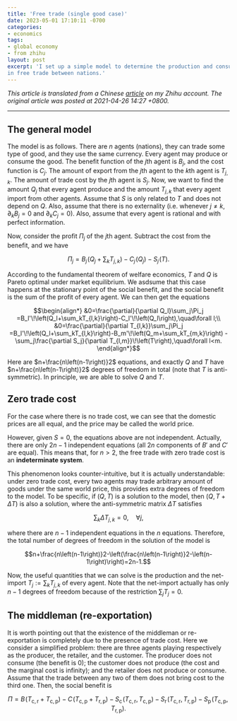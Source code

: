 ```yaml
---
title: 'Free trade (single good case)'
date: 2023-05-01 17:10:11 -0700
categories:
- economics
tags:
- global economy
- from zhihu
layout: post
excerpt: 'I set up a simple model to determine the production and consumption
in free trade between nations.'
---
```


*This article is translated from a Chinese [article](https://zhuanlan.zhihu.com/p/424773907) on my Zhihu account.
The original article was posted at 2021-04-26 14:27 +0800.*

---

## The general model

The model is as follows.
There are $n$ agents (nations), they can trade some type of good,
and they use the same currency.
Every agent may produce or consume the good.
The benefit function of the $j$th agent is $B_j$,
and the cost function is $C_j$.
The amount of export from the $j$th agent to the $k$th agent is $T_{j,k}$.
The amount of trade cost by the $j$th agent is $S_j$.
Now, we want to find the amount $Q_j$ that every agent produce
and the amount $T_{j,k}$ that every agent import from other agents.
Assume that $S$ is only related to $T$ and does not depend on $Q$.
Also, assume that there is no externality (i.e. whenever $j\ne k$,
$\partial_kB_j=0$ and $\partial_kC_j=0$).
Also, assume that every agent is rational and with perfect information.

Now, consider the profit $\Pi_j$ of the $j$th agent.
Subtract the cost from the benefit, and we have

$$\textstyle
\Pi_j=B_j\!\left(Q_j+\sum_kT_{j,k}\right)-C_j\!\left(Q_j\right)-S_j\!\left(T\right).$$

According to the fundamental theorem of welfare economics,
$T$ and $Q$ is Pareto optimal under market equilibrium.
We asdsume that this case happens at the stationary point of the social benefit,
and the social benefit is the sum of the profit of every agent.
We can then get the equations

$$\begin{align*}
&0=\frac{\partial}{\partial Q_l}\sum_j\Pi_j
=B_l'\!\left(Q_l+\sum_kT_{l,k}\right)-C_l'\!\left(Q_l\right),\quad\forall l;\\
&0=\frac{\partial}{\partial T_{l,k}}\sum_j\Pi_j
=B_l'\!\left(Q_l+\sum_kT_{l,k}\right)-B_m'\!\left(Q_m+\sum_kT_{m,k}\right)
-\sum_j\frac{\partial S_j}{\partial T_{l,m}}\!\left(T\right),\quad\forall l<m.
\end{align*}$$

Here are $n+\frac{n\left(n-1\right)}2$ equations,
and exactly $Q$ and $T$ have $n+\frac{n\left(n-1\right)}2$ degrees of freedom in total
(note that $T$ is anti-symmetric).
In principle, we are able to solve $Q$ and $T$.

## Zero trade cost

For the case where there is no trade cost,
we can see that the domestic prices are all equal, and the price may be called the world price.

However, given $S=0$, the equations above are not independent.
Actually, there are only $2n-1$ independent equations
(all $2n$ components of $B'$ and $C'$ are equal).
This means that, for $n>2$, the free trade with zero trade cost is an **indeterminate system**.

This phenomenon looks counter-intuitive, but it is actually understandable:
under zero trade cost, every two agents may trade arbitrary amount of goods under the same world price,
this provides extra degrees of freedom to the model.
To be specific, if $(Q,T)$ is a solution to the model,
then $(Q,T+\Delta T)$ is also a solution, where the anti-symmetric matrix $\Delta T$ satisfies

$$\sum_k\Delta T_{j,k}=0,\quad\forall j,$$

where there are $n-1$ independent equations in the $n$ equations.
Therefore, the total number of degrees of freedom in the solution of the model is

$$n+\frac{n\left(n-1\right)}2-\left(\frac{n\left(n-1\right)}2-\left(n-1\right)\right)=2n-1.$$

Now, the useful quantities that we can solve is
the production and the net-import $T_j:=\sum_kT_{j,k}$ of every agent.
Note that the net-import actually has only $n-1$ degrees of freedom because of the restriction $\sum_jT_j=0$.

## The middleman (re-exportation)

It is worth pointing out that the existence of the middleman or re-exportation
is completely due to the presence of trade cost.
Here we consider a simplified problem:
there are three agents playing respectively as the producer, the retailer, and the customer.
The producer does not consume (the benefit is $0$);
the customer does not produce (the cost and the marginal cost is infinity);
and the retailer does not produce or consume.
Assume that the trade between any two of them does not bring cost to the third one.
Then, the social benefit is

$$\Pi=B\!\left(T_{\mathrm c,\mathrm r}+T_{\mathrm c,\mathrm p}\right)
-C\!\left(T_{\mathrm c,\mathrm p}+T_{\mathrm r,\mathrm p}\right)
-S_\mathrm c\!\left(T_{\mathrm c,\mathrm r},T_{\mathrm c,\mathrm p}\right)
-S_\mathrm r\!\left(T_{\mathrm c,\mathrm r},T_{\mathrm r,\mathrm p}\right)
-S_\mathrm p\!\left(T_{\mathrm c,\mathrm p},T_{\mathrm r,\mathrm p}\right).$$
